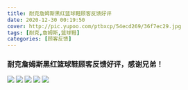 ```yaml
---
title: 耐克詹姆斯黑红篮球鞋顾客反馈好评
date: 2020-12-30 00:19:50
cover: http://pic.yupoo.com/ptbxcp/54ecd269/36f7ec29.jpg
tags: [耐克,詹姆斯,篮球鞋]
categories: [顾客反馈]
---
```


###  耐克詹姆斯黑红篮球鞋顾客反馈好评，感谢兄弟！
![](http://pic.yupoo.com/ptbxcp/7d2ff16d/e7a37b4d.jpg)
![](http://pic.yupoo.com/ptbxcp/1beac3ee/26388d36.jpg)
![](http://pic.yupoo.com/ptbxcp/4c3f2f5e/1e27d264.jpg)
![](http://pic.yupoo.com/ptbxcp/54ecd269/36f7ec29.jpg)
![](http://pic.yupoo.com/ptbxcp/dbb2e145/6afda4c7.jpg)